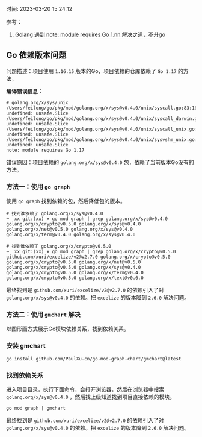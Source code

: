时间: 2023-03-20 15:24:12

参考：

1. [Golang 遇到 note: module requires Go 1.nn 解决之道，不升go](https://learnku.com/articles/74763)

## Go 依赖版本问题

问题描述：项目使用 `1.16.15` 版本的Go，项目依赖的仓库依赖了 `Go 1.17` 的方法，

**编译错误信息：** 

```shell
# golang.org/x/sys/unix
/Users/feilong/go/pkg/mod/golang.org/x/sys@v0.4.0/unix/syscall.go:83:16: undefined: unsafe.Slice
/Users/feilong/go/pkg/mod/golang.org/x/sys@v0.4.0/unix/syscall_darwin.go:95:8: undefined: unsafe.Slice
/Users/feilong/go/pkg/mod/golang.org/x/sys@v0.4.0/unix/syscall_unix.go:118:7: undefined: unsafe.Slice
/Users/feilong/go/pkg/mod/golang.org/x/sys@v0.4.0/unix/sysvshm_unix.go:33:7: undefined: unsafe.Slice
note: module requires Go 1.17
```

错误原因：项目依赖的 `golang.org/x/sys@v0.4.0` 包，依赖了当前版本Go没有的方法。

### 方法一：使用 `go graph` 

使用 `go graph` 找到依赖的包，然后降低包的版本。

```
# 找到谁依赖了 golang.org/x/sys@v0.4.0 
➜  xx git:(xx) ✗ go mod graph | grep golang.org/x/sys@v0.4.0                          
golang.org/x/crypto@v0.5.0 golang.org/x/sys@v0.4.0
golang.org/x/net@v0.5.0 golang.org/x/sys@v0.4.0
golang.org/x/term@v0.4.0 golang.org/x/sys@v0.4.0

# 找到谁依赖了 golang.org/x/crypto@v0.5.0
➜  xx git:(xx) ✗ go mod graph | grep golang.org/x/crypto@v0.5.0                       
github.com/xuri/excelize/v2@v2.7.0 golang.org/x/crypto@v0.5.0
golang.org/x/crypto@v0.5.0 golang.org/x/net@v0.5.0
golang.org/x/crypto@v0.5.0 golang.org/x/sys@v0.4.0
golang.org/x/crypto@v0.5.0 golang.org/x/term@v0.4.0
golang.org/x/crypto@v0.5.0 golang.org/x/text@v0.6.0
```

最终找到是 `github.com/xuri/excelize/v2@v2.7.0` 的依赖引入了对 `golang.org/x/sys@v0.4.0` 的依赖。把 `excelize` 的版本降到 `2.6.0` 解决问题。

### 方法二：使用 `gmchart` 解决

以图形画方式展示Go模块依赖关系，找到依赖关系。

### 安装 gmchart 

```shell
go install github.com/PaulXu-cn/go-mod-graph-chart/gmchart@latest
```

### 找到依赖关系

进入项目目录，执行下面命令，会打开浏览器，然后在浏览器中搜索 `golang.org/x/sys@v0.4.0` ，然后找上级知道找到项目直接依赖的模块。

```shell
go mod graph | gmchart
```

最终找到是 `github.com/xuri/excelize/v2@v2.7.0` 的依赖引入了对 `golang.org/x/sys@v0.4.0` 的依赖。把 `excelize` 的版本降到 `2.6.0` 解决问题。